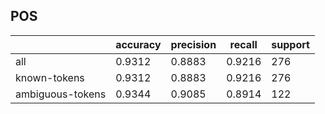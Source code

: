 
## POS

|                  | accuracy | precision | recall | support |
|------------------|----------|-----------|--------|---------|
| all              | 0.9312   | 0.8883    | 0.9216 | 276     |
| known-tokens     | 0.9312   | 0.8883    | 0.9216 | 276     |
| ambiguous-tokens | 0.9344   | 0.9085    | 0.8914 | 122     |

